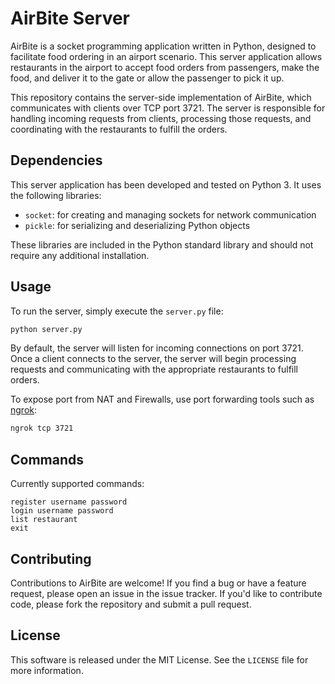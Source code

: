 # AirBite Server

AirBite is a socket programming application written in Python, designed to facilitate food ordering in an airport scenario. This server application allows restaurants in the airport to accept food orders from passengers, make the food, and deliver it to the gate or allow the passenger to pick it up. 

This repository contains the server-side implementation of AirBite, which communicates with clients over TCP port 3721. The server is responsible for handling incoming requests from clients, processing those requests, and coordinating with the restaurants to fulfill the orders.

## Dependencies

This server application has been developed and tested on Python 3. It uses the following libraries:

- `socket`: for creating and managing sockets for network communication
- `pickle`: for serializing and deserializing Python objects

These libraries are included in the Python standard library and should not require any additional installation.

## Usage

To run the server, simply execute the `server.py` file:
```bash
python server.py
```

By default, the server will listen for incoming connections on port 3721. Once a client connects to the server, the server will begin processing requests and communicating with the appropriate restaurants to fulfill orders.

To expose port from NAT and Firewalls, use port forwarding tools such as [ngrok](https://ngrok.com/docs/getting-started):
```bash
ngrok tcp 3721
```

## Commands

Currently supported commands:
```
register username password
login username password
list restaurant
exit
```

## Contributing

Contributions to AirBite are welcome! If you find a bug or have a feature request, please open an issue in the issue tracker. If you'd like to contribute code, please fork the repository and submit a pull request.

## License

This software is released under the MIT License. See the `LICENSE` file for more information.